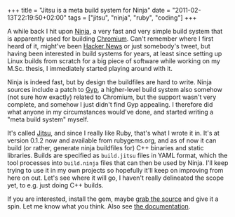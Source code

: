 +++
title = "Jitsu is a meta build system for Ninja"
date = "2011-02-13T22:19:50+02:00"
tags = ["jitsu", "ninja", "ruby", "coding"]
+++

A while back I hit upon [Ninja](https://github.com/martine/ninja), a very fast
and very simple build system that is apparently used for building
[Chromium](http://www.chromium.org/). Can't remember where I first heard of
it, might've been [Hacker News](http://news.ycombinator.com) or just
somebody's tweet, but having been interested in build systems for years, at
least since setting up Linux builds from scratch for a big piece of software
while working on my M.Sc. thesis, I immediately started playing around with
it.

<!--more-->

Ninja is indeed fast, but by design the buildfiles are hard to write. Ninja
sources include a patch to [Gyp](http://code.google.com/p/gyp), a higher-level
build system also somehow (not sure how exactly) related to Chromium, but the
support wasn't very complete, and somehow I just didn't find Gyp appealing. I
therefore did what anyone in my circumstances would've done, and started
writing a "meta build system" myself.

It's called [Jitsu](https://github.com/ilkka/jitsu), and since I really like
Ruby, that's what I wrote it in. It's at version 0.1.2 now and available from
rubygems.org, and as of now it can build (or rather, generate ninja buildfiles
for) C++ binaries and static libraries. Builds are specified as `build.jitsu`
files in YAML format, which the tool processes into `build.ninja` files that
can then be used by Ninja. I'll keep trying to use it in my own projects so
hopefully it'll keep on improving from here on out. Let's see where it will
go, I haven't really delineated the scope yet, to e.g. just doing C++ builds.

If you are interested, install the gem, maybe [grab the
source](https://github.com/ilkka/jitsu) and give it a spin. Let me know what
you think. Also see [the documentation](http://ilkka.github.com/jitsu).
